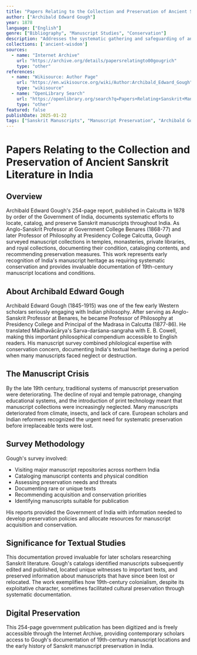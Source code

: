 ```yaml
---
title: "Papers Relating to the Collection and Preservation of Ancient Sanskrit Literature in India"
author: ["Archibald Edward Gough"]
year: 1878
language: ["English"]
genre: ["Bibliography", "Manuscript Studies", "Conservation"]
description: "Addresses the systematic gathering and safeguarding of ancient Sanskrit manuscript records throughout India. Documents late 19th-century efforts to locate, catalog, and preserve India's manuscript heritage, reflecting early conservation initiatives."
collections: ['ancient-wisdom']
sources:
  - name: "Internet Archive"
    url: "https://archive.org/details/papersrelatingto00gougrich"
    type: "other"
references:
  - name: "Wikisource: Author Page"
    url: "https://en.wikisource.org/wiki/Author:Archibald_Edward_Gough"
    type: "wikisource"
  - name: "OpenLibrary Search"
    url: "https://openlibrary.org/search?q=Papers+Relating+Sanskrit+Manuscript+Preservation+Archibald+Edward+Gough"
    type: "other"
featured: false
publishDate: 2025-01-22
tags: ["Sanskrit Manuscripts", "Manuscript Preservation", "Archibald Gough", "19th Century", "Bibliography", "Conservation", "Colonial India", "Textual Studies", "Sanskrit Literature", "Cultural Heritage"]
---
```


# Papers Relating to the Collection and Preservation of Ancient Sanskrit Literature in India

## Overview

Archibald Edward Gough's 254-page report, published in Calcutta in 1878 by order of the Government of India, documents systematic efforts to locate, catalog, and preserve Sanskrit manuscripts throughout India. As Anglo-Sanskrit Professor at Government College Benares (1868-77) and later Professor of Philosophy at Presidency College Calcutta, Gough surveyed manuscript collections in temples, monasteries, private libraries, and royal collections, documenting their condition, cataloging contents, and recommending preservation measures. This work represents early recognition of India's manuscript heritage as requiring systematic conservation and provides invaluable documentation of 19th-century manuscript locations and conditions.

## About Archibald Edward Gough

Archibald Edward Gough (1845-1915) was one of the few early Western scholars seriously engaging with Indian philosophy. After serving as Anglo-Sanskrit Professor at Benares, he became Professor of Philosophy at Presidency College and Principal of the Madrasa in Calcutta (1877-86). He translated Mādhavācārya's Sarva-darśana-sangraha with E. B. Cowell, making this important philosophical compendium accessible to English readers. His manuscript survey combined philological expertise with conservation concern, documenting India's textual heritage during a period when many manuscripts faced neglect or destruction.

## The Manuscript Crisis

By the late 19th century, traditional systems of manuscript preservation were deteriorating. The decline of royal and temple patronage, changing educational systems, and the introduction of print technology meant that manuscript collections were increasingly neglected. Many manuscripts deteriorated from climate, insects, and lack of care. European scholars and Indian reformers recognized the urgent need for systematic preservation before irreplaceable texts were lost.

## Survey Methodology

Gough's survey involved:
- Visiting major manuscript repositories across northern India
- Cataloging manuscript contents and physical condition
- Assessing preservation needs and threats
- Documenting rare or unique texts
- Recommending acquisition and conservation priorities
- Identifying manuscripts suitable for publication

His reports provided the Government of India with information needed to develop preservation policies and allocate resources for manuscript acquisition and conservation.

## Significance for Textual Studies

This documentation proved invaluable for later scholars researching Sanskrit literature. Gough's catalogs identified manuscripts subsequently edited and published, located unique witnesses to important texts, and preserved information about manuscripts that have since been lost or relocated. The work exemplifies how 19th-century colonialism, despite its exploitative character, sometimes facilitated cultural preservation through systematic documentation.

## Digital Preservation

This 254-page government publication has been digitized and is freely accessible through the Internet Archive, providing contemporary scholars access to Gough's documentation of 19th-century manuscript locations and the early history of Sanskrit manuscript preservation in India.
